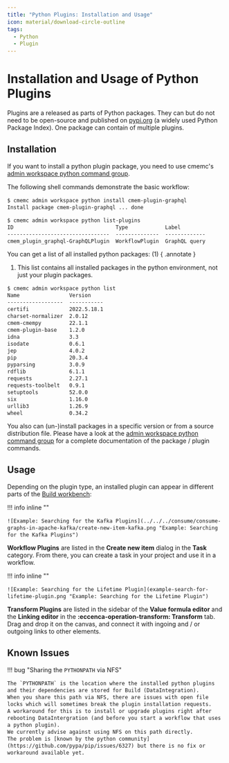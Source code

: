 ```yaml
---
title: "Python Plugins: Installation and Usage"
icon: material/download-circle-outline
tags:
  - Python
  - Plugin
---
```

# Installation and Usage of Python Plugins

Plugins are a released as parts of Python packages.
They can but do not need to be open-source and published on [pypi.org](https://pypi.org/search/?q=%22cmem-plugin-%22) (a widely used Python Package Index). One package can contain of multiple plugins.

## Installation

If you want to install a python plugin package, you need to use cmemc's [admin workspace python command group](../../../automate/cmemc-command-line-interface/command-reference/admin/workspace/python/index.md).

The following shell commands demonstrate the basic workflow:

```shell-session title="Install a plugin package from pypi.org:"
$ cmemc admin workspace python install cmem-plugin-graphql
Install package cmem-plugin-graphql ... done
```

```shell-session title="List installed plugins:"
$ cmemc admin workspace python list-plugins
ID                                 Type            Label
---------------------------------  --------------  -------------
cmem_plugin_graphql-GraphQLPlugin  WorkflowPlugin  GraphQL query
```

You can get a list of all installed python packages: (1)
{ .annotate }

1.   This list contains all installed packages in the python environment, not just your plugin packages.

```shell-session title="List all installed python packages:"
$ cmemc admin workspace python list
Name                Version
------------------  -----------
certifi             2022.5.18.1
charset-normalizer  2.0.12
cmem-cmempy         22.1.1
cmem-plugin-base    1.2.0
idna                3.3
isodate             0.6.1
jep                 4.0.2
pip                 20.3.4
pyparsing           3.0.9
rdflib              6.1.1
requests            2.27.1
requests-toolbelt   0.9.1
setuptools          52.0.0
six                 1.16.0
urllib3             1.26.9
wheel               0.34.2
```

You also can (un-)install packages in a specific version or from a source distribution file.
Please have a look at the [admin workspace python command group](../../../automate/cmemc-command-line-interface/command-reference/admin/workspace/python/index.md) for a complete documentation of the package / plugin commands.

## Usage

Depending on the plugin type, an installed plugin can appear in different parts of the [Build workbench](../../../build/introduction-to-the-user-interface/index.md):

<div style="clear: both" markdown>

!!! info inline ""

    ![Example: Searching for the Kafka Plugins](../../../consume/consume-graphs-in-apache-kafka/create-new-item-kafka.png "Example: Searching for the Kafka Plugins")

**Workflow Plugins** are listed in the **Create new item** dialog in the **Task** category.
From there, you can create a task in your project and use it in a workflow.

</div>

<div style="clear: both" markdown>

!!! info inline ""

    ![Example: Searching for the Lifetime Plugin](example-search-for-lifetime-plugin.png "Example: Searching for the Lifetime Plugin")

**Transform Plugins** are listed in the sidebar of the **Value formula editor** and the **Linking editor** in the **:eccenca-operation-transform: Transform** tab.
Drag and drop it on the canvas, and connect it with ingoing and / or outgoing links to other elements.

</div>

<div style="clear: both" />

## Known Issues

!!! bug "Sharing the `PYTHONPATH` via NFS"

    The `PYTHONPATH` is the location where the installed python plugins and their dependencies are stored for Build (DataIntegration).
    When you share this path via NFS, there are issues with open file locks which will sometimes break the plugin installation requests.
    A workaround for this is to install or upgrade plugins right after rebooting DataIntergration (and before you start a workflow that uses a python plugin).
    We currently advise against using NFS on this path directly.
    The problem is [known by the python community](https://github.com/pypa/pip/issues/6327) but there is no fix or workaround available yet.

